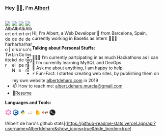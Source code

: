 ### Hey 👋🏽, I'm [Albert](https://www.albertdeharo.com)

<br/>


<a href="https://twitter.com/AlbertdeHaro">
<img align="left" alt="Albert de haro | Twitter" width="22px" src="https://cdn.jsdelivr.net/npm/simple-icons@v3/icons/twitter.svg" />
</a>
<a href="https://www.linkedin.com/in/sanket-patil-b4134362/">
<img align="left" alt="Albert de haro's LinkdeIN" width="22px" src="https://cdn.jsdelivr.net/npm/simple-icons@v3/icons/linkedin.svg" />
</a>
<a href="https://codepen.io/albertdeharo">
<img align="left" alt="Albert de haro's Codepen" width="22px" src="https://cdn.jsdelivr.net/npm/simple-icons@v3/icons/codepen.svg" />
</a>
<a href="https://www.instagram.com/titodeharo/">
<img align="left" alt="Albert de haro's Instagram" width="22px" src="https://cdn.jsdelivr.net/npm/simple-icons@v3/icons/instagram.svg" />
</a>


<br />

Hi, I'm Albert, a Web Developer 🚀 from Barcelona, Spain, currently working in Basetis as Intern 👨🏽‍💻 


**Talking about Personal Stuffs:**

- 👨🏽‍💻 I’m currently partcipating in as much Hackathons as I can
- 🌱 I’m currently learning MySQL and DevOps
- 💬 Ask me about anything, I am happy to help
- ⚡️ Fun-Fact: I started creating web sites, by publishing them on my own website [albertdeharo.com](https://www.albertdeharo.com/) in 2019
- 📫 How to reach me: albert.deharo.murcia@gmail.com
- 📝[Resume](https://www.albertdeharo.com)

**Languages and Tools:**

<code><img height="20" src="https://raw.githubusercontent.com/github/explore/5c058a388828bb5fde0bcafd4bc867b5bb3f26f3/topics/graphql/graphql.png"></code>
<code><img height="20" src="https://raw.githubusercontent.com/github/explore/80688e429a7d4ef2fca1e82350fe8e3517d3494d/topics/cpp/cpp.png"></code>
<code><img height="20" src="https://raw.githubusercontent.com/github/explore/80688e429a7d4ef2fca1e82350fe8e3517d3494d/topics/python/python.png"></code>
<code><img height="20" src="https://raw.githubusercontent.com/github/explore/80688e429a7d4ef2fca1e82350fe8e3517d3494d/topics/mysql/mysql.png"></code>
<code><img height="20" src="https://raw.githubusercontent.com/github/explore/80688e429a7d4ef2fca1e82350fe8e3517d3494d/topics/firebase/firebase.png"></code>
<code><img height="20" src="https://raw.githubusercontent.com/github/explore/80688e429a7d4ef2fca1e82350fe8e3517d3494d/topics/git/git.png"></code>
<code><img height="20" src="https://raw.githubusercontent.com/github/explore/80688e429a7d4ef2fca1e82350fe8e3517d3494d/topics/terminal/terminal.png"></code>

!Albert de haro's github stats](https://github-readme-stats.vercel.app/api?username=Albertdeharo&show_icons=true&hide_border=true)
